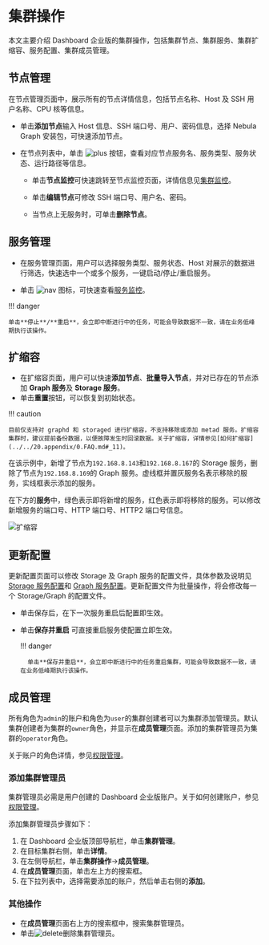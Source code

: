 # 集群操作

本文主要介绍 Dashboard 企业版的集群操作，包括集群节点、集群服务、集群扩缩容、服务配置、集群成员管理。

## 节点管理

在节点管理页面中，展示所有的节点详情信息，包括节点名称、Host 及 SSH 用户名称、CPU 核等信息。

- 单击**添加节点**输入 Host 信息、SSH 端口号、用户、密码信息，选择 Nebula Graph 安装包，可快速添加节点。

- 在节点列表中，单击 ![plus](https://docs-cdn.nebula-graph.com.cn/figures/Plus.png) 按钮，查看对应节点服务名、服务类型、服务状态、运行路径等信息。

  - 单击**节点监控**可快速跳转至节点监控页面，详情信息见[集群监控](../4.cluster-operator/2.monitor.md)。

  - 单击**编辑节点**可修改 SSH 端口号、用户名、密码。
  
  - 当节点上无服务时，可单击**删除节点**。

## 服务管理

- 在服务管理页面，用户可以选择服务类型、服务状态、Host 对展示的数据进行筛选，快速选中一个或多个服务，一键启动/停止/重启服务。

- 单击 ![nav](https://docs-cdn.nebula-graph.com.cn/figures/nav-dashboard.png) 图标，可快速查看[服务监控](../4.cluster-operator/2.monitor.md)。

!!! danger

    单击**停止**/**重启**，会立即中断进行中的任务，可能会导致数据不一致，请在业务低峰期执行该操作。

## 扩缩容

- 在扩缩容页面，用户可以快速**添加节点**、**批量导入节点**，并对已存在的节点添加 **Graph 服务**及 **Storage 服务**。
- 单击**重置**按钮，可以恢复到初始状态。

!!! caution

    目前仅支持对 graphd 和 storaged 进行扩缩容，不支持移除或添加 metad 服务。扩缩容集群时，建议提前备份数据，以便故障发生时回滚数据。关于扩缩容，详情参见[如何扩缩容](../../20.appendix/0.FAQ.md#_11)。

在该示例中，新增了节点为`192.168.8.143`和`192.168.8.167`的 Storage 服务，删除了节点为`192.168.8.169`的 Graph 服务。虚线框并置灰服务名表示移除的服务，实线框表示添加的服务。

在下方的**服务**中，绿色表示即将新增的服务，红色表示即将移除的服务。可以修改新增服务的端口号、HTTP 端口号、HTTP2 端口号信息。

![扩缩容](https://docs-cdn.nebula-graph.com.cn/figures/scaling-ds.png)


## 更新配置

更新配置页面可以修改 Storage 及 Graph 服务的配置文件，具体参数及说明见 [Storage 服务配置](../../5.configurations-and-logs/1.configurations/4.storage-config.md)和 [Graph 服务配置](../../5.configurations-and-logs/1.configurations/3.graph-config.md)。更新配置文件为批量操作，将会修改每一个 Storage/Graph 的配置文件。

- 单击保存后，在下一次服务重启后配置即生效。

- 单击**保存并重启** 可直接重启服务使配置立即生效。

  !!! danger

        单击**保存并重启**，会立即中断进行中的任务重启集群，可能会导致数据不一致，请在业务低峰期执行该操作。

## 成员管理

所有角色为`admin`的账户和角色为`user`的集群创建者可以为集群添加管理员。默认集群创建者为集群的`owner`角色，并显示在**成员管理**页面。添加的集群管理员为集群的`operator`角色。

关于账户的角色详情，参见[权限管理](../5.account-management.md)。
### 添加集群管理员

集群管理员必需是用户创建的 Dashboard 企业版账户。关于如何创建账户，参见[权限管理](../5.account-management.md)。

添加集群管理员步骤如下：

1. 在 Dashboard 企业版顶部导航栏，单击**集群管理**。
2. 在目标集群右侧，单击**详情**。
3. 在左侧导航栏，单击**集群操作**->**成员管理**。
4. 在**成员管理**页面，单击左上方的搜索框。
5. 在下拉列表中，选择需要添加的账户，然后单击右侧的**添加**。

### 其他操作

- 在**成员管理**页面右上方的搜索框中，搜索集群管理员。
- 单击![delete](https://docs-cdn.nebula-graph.com.cn/figures/alert_delete.png)删除集群管理员。




